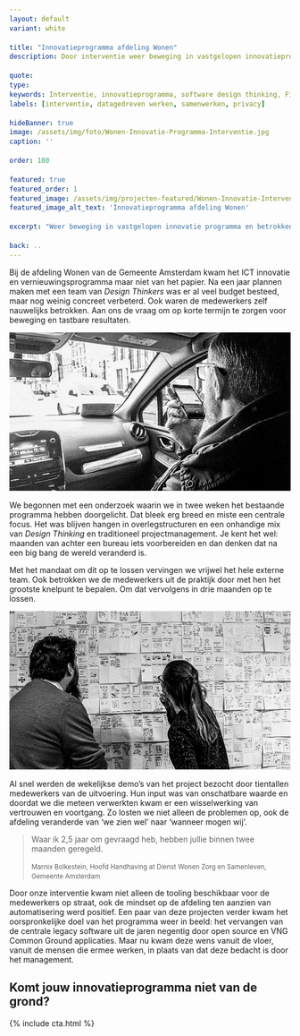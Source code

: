 ```yaml
---
layout: default
variant: white

title: "Innovatieprogramma afdeling Wonen"
description: Door interventie weer beweging in vastgelopen innovatieprogramma. Betrokken medewerkers komen uiteindelijk zelf met vraag om verandering.

quote:
type:
keywords: Interventie, innovatieprogramma, software design thinking, Fixxx
labels: [interventie, datagedreven werken, samenwerken, privacy]

hideBanner: true
image: /assets/img/foto/Wonen-Innovatie-Programma-Interventie.jpg
caption: ''

order: 100

featured: true
featured_order: 1
featured_image: /assets/img/projecten-featured/Wonen-Innovatie-Interventie-Software-Ontwikkeling-werkvloer.jpg
featured_image_alt_text: 'Innovatieprogramma afdeling Wonen'

excerpt: "Weer beweging in vastgelopen innovatie programma en betrokken medewerkers."

back: ..
---
```

Bij de afdeling Wonen van de Gemeente Amsterdam kwam het ICT innovatie en vernieuwingsprogramma maar niet van het papier. Na een jaar plannen maken met een team van *Design Thinkers* was er al veel budget besteed, maar nog weinig concreet verbeterd. Ook waren de medewerkers zelf nauwelijks betrokken. Aan ons de vraag om op korte termijn te zorgen voor beweging en tastbare resultaten.

<div class="article-image">
    <img src="/assets/img/foto/Wonen-Innovatie-Programma-Interventie.jpg">
</div>

We begonnen met een onderzoek waarin we in twee weken het bestaande programma hebben doorgelicht. Dat bleek erg breed en miste een centrale focus. Het was blijven hangen in overlegstructuren en een onhandige mix van *Design Thinking* en traditioneel projectmanagement. Je kent het wel: maanden van achter een bureau iets voorbereiden en dan denken dat na een big bang de wereld veranderd is.

Met het mandaat om dit op te lossen vervingen we vrijwel het hele externe team. Ook betrokken we de medewerkers uit de praktijk door met hen het grootste knelpunt te bepalen. Om dat vervolgens in drie maanden op te lossen.

<div class="article-image">
    <img src="/assets/img/foto/Wonen-Innovatie-met-Design-Sessies-Afdeling-betrekken.jpg">
</div>

Al snel werden de wekelijkse demo’s van het project bezocht door tientallen medewerkers van de uitvoering. Hun input was van onschatbare waarde en doordat we die meteen verwerkten kwam er een wisselwerking van vertrouwen en voortgang. Zo losten we niet alleen de problemen op, ook de afdeling veranderde van ‘we zien wel’ naar ‘wanneer mogen wij’.

> Waar ik 2,5 jaar om gevraagd heb, hebben jullie binnen twee maanden geregeld.
>
> <small>Marnix Bolkestein, Hoofd Handhaving at Dienst Wonen Zorg en Samenleven, Gemeente Amsterdam</small>

Door onze interventie kwam niet alleen de tooling beschikbaar voor de medewerkers op straat, ook de mindset op de afdeling ten aanzien van automatisering werd positief. Een paar van deze projecten verder kwam het oorspronkelijke doel van het programma weer in beeld: het vervangen van de centrale legacy software uit de jaren negentig door open source en VNG Common Ground applicaties. Maar nu kwam deze wens vanuit de vloer, vanuit de mensen die ermee werken, in plaats van dat deze bedacht is door het management.

<h2 class="mt-4">Komt jouw innovatieprogramma niet van de grond?</h2>
{% include cta.html %}
